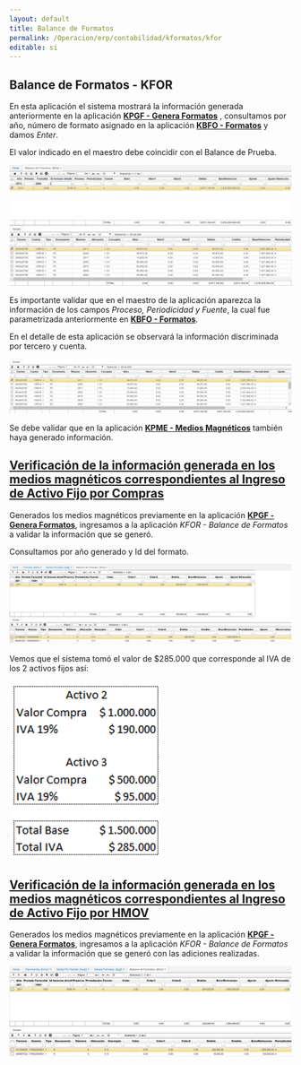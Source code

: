 ```yaml
---
layout: default
title: Balance de Formatos
permalink: /Operacion/erp/contabilidad/kformatos/kfor
editable: si
---
```


## Balance de Formatos - KFOR

En esta aplicación el sistema mostrará la información generada anteriormente en la aplicación [**KPGF - Genera Formatos**](http://docs.oasiscom.com/Operacion/erp/contabilidad/kproceso/kpgf) , consultamos por año, número de formato asignado en la aplicación [**KBFO - Formatos**](http://docs.oasiscom.com/Operacion/erp/contabilidad/kbasica/kbfo) y damos _Enter_.  

El valor indicado en el maestro debe coincidir con el Balance de Prueba.  


![](KFOR1.png)

Es importante validar que en el maestro de la aplicación aparezca la información de los campos _Proceso, Periodicidad y Fuente_, la cual fue parametrizada anteriormente en  [**KBFO - Formatos**](http://docs.oasiscom.com/Operacion/erp/contabilidad/kbasica/kbfo).

En el detalle de esta aplicación se observará la información discriminada por tercero y cuenta.  

![](KFOR2.png)


Se debe validar que en la aplicación [**KPME - Medios Magnéticos**](http://docs.oasiscom.com/Operacion/erp/contabilidad/kmedios/kpme) también haya generado información.


## [Verificación de la información generada en los medios magnéticos correspondientes al Ingreso de Activo Fijo por Compras](http://docs.oasiscom.com/Operacion/erp/contabilidad/kformatos/kfor#verificación-de-la-información-generada-en-los-medios-magnéticos-correspondientes-al-ingreso-de-activo-fijo-por-compras)

Generados los medios magnéticos previamente en la aplicación [**KPGF - Genera Formatos**](http://docs.oasiscom.com/Operacion/erp/contabilidad/kproceso/kpgf#generación-de-medios-magnéticos-correspondientes-al-ingreso-de-activo-fijo-por-compras), ingresamos a la aplicación _KFOR - Balance de Formatos_ a validar la información que se generó.  

Consultamos por año generado y Id del formato.  

![](kfor3.png)

Vemos que el sistema tomó el valor de $285.000 que corresponde al IVA de los 2 activos fijos así:  

![](kfor4.png)

## [Verificación de la información generada en los medios magnéticos correspondientes al Ingreso de Activo Fijo por HMOV](http://docs.oasiscom.com/Operacion/erp/contabilidad/kformatos/kfor#verificación-de-la-información-generada-en-los-medios-magnéticos-correspondientes-al-ingreso-de-activo-fijo-por-hmov)

Generados los medios magnéticos previamente en la aplicación [**KPGF - Genera Formatos**](http://docs.oasiscom.com/Operacion/erp/contabilidad/kproceso/kpgf#generación-de-medios-magnéticos-correspondientes-al-ingreso-de-activo-fijo-por-compras), ingresamos a la aplicación _KFOR - Balance de Formatos_ a validar la información que se generó con las adiciones realizadas.  

![](kfor5.png)





